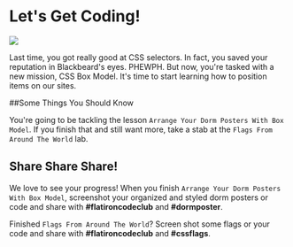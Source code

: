 # Let's Get Coding!

<img src="http://25.media.tumblr.com/7716ef547264521e476a067b1c8d2717/tumblr_mwjlmfJ1vx1rkiuhro1_500.gif">

Last time, you got really good at CSS selectors. In fact, you saved your reputation in Blackbeard's eyes. PHEWPH. But now, you're tasked with a new mission, CSS Box Model. It's time to start learning how to position items on our sites.

##Some Things You Should Know

You're going to be tackling the lesson `Arrange Your Dorm Posters With Box Model`. If you finish that and still want more, take a stab at the `Flags From Around The World` lab.

## Share Share Share!

We love to see your progress! When you finish `Arrange Your Dorm Posters With Box Model`, screenshot your organized and styled dorm posters or code and share with **\#flatironcodeclub** and **\#dormposter**.

Finished `Flags From Around The World`? Screen shot some flags or your code and share with **\#flatironcodeclub** and **\#cssflags**.
